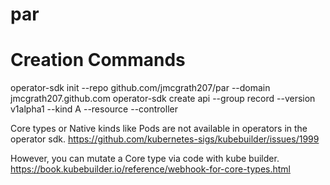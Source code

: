 # par

# Creation Commands

operator-sdk init  --repo github.com/jmcgrath207/par --domain jmcgrath207.github.com
operator-sdk create api --group record --version v1alpha1 --kind A --resource --controller



Core types or Native kinds like Pods are not available in operators in the operator sdk.
https://github.com/kubernetes-sigs/kubebuilder/issues/1999

However, you can mutate a Core type via code  with kube builder.
https://book.kubebuilder.io/reference/webhook-for-core-types.html